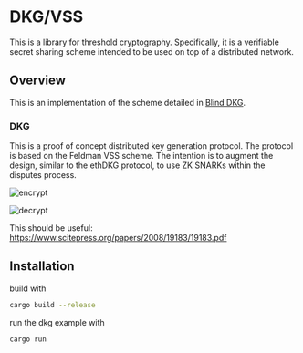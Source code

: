 # DKG/VSS 

This is a library for threshold cryptography. Specifically, it is a verifiable secret sharing scheme intended to be used on top of a distributed network.

## Overview

This is an implementation of the scheme detailed in [Blind DKG]().

### DKG
This is a proof of concept distributed key generation protocol. The protocol is based on the Feldman VSS scheme. The intention is to augment the design, similar to the ethDKG protocol, to use ZK SNARKs within the disputes process.

![encrypt](https://substackcdn.com/image/fetch/f_auto,q_auto:good,fl_progressive:steep/https%3A%2F%2Fsubstack-post-media.s3.amazonaws.com%2Fpublic%2Fimages%2Fbb7f7e58-8b13-4869-b832-51057fcaa2c5_441x350.png)

![decrypt](https://substackcdn.com/image/fetch/f_auto,q_auto:good,fl_progressive:steep/https%3A%2F%2Fsubstack-post-media.s3.amazonaws.com%2Fpublic%2Fimages%2Fa1fb2edd-12fc-411e-a189-0ff421a6b68a_365x244.png)

This should be useful: https://www.scitepress.org/papers/2008/19183/19183.pdf

## Installation

build with 

``` bash
cargo build --release
```

run the dkg example with

``` bash
cargo run
```

